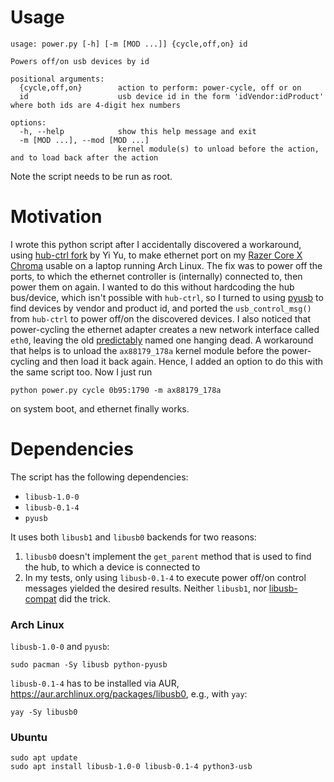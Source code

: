 Usage
=====

```
usage: power.py [-h] [-m [MOD ...]] {cycle,off,on} id

Powers off/on usb devices by id

positional arguments:
  {cycle,off,on}        action to perform: power-cycle, off or on
  id                    usb device id in the form 'idVendor:idProduct' where both ids are 4-digit hex numbers

options:
  -h, --help            show this help message and exit
  -m [MOD ...], --mod [MOD ...]
                        kernel module(s) to unload before the action, and to load back after the action
```

Note the script needs to be run as root.

Motivation
===========

I wrote this python script after I accidentally discovered a workaround, using
[hub-ctrl fork](https://github.com/yy502/hub-ctrl) by Yi Yu, to make ethernet port on my
[Razer Core X Chroma](https://egpu.io/razer-core-x-review-thick-juicy/)
usable on a laptop running Arch Linux. The fix was to power off the ports, to which the ethernet controller
is (internally) connected to, then power them on again. I wanted to do this without hardcoding the hub bus/device,
which isn't possible with `hub-ctrl`, so I turned to using [pyusb](https://pypi.org/project/pyusb) to find devices
by vendor and product id, and ported the `usb_control_msg()` from `hub-ctrl` to power off/on the discovered devices.
I also noticed that power-cycling the ethernet adapter creates a new network interface called `eth0`, leaving the old
[predictably](https://www.freedesktop.org/wiki/Software/systemd/PredictableNetworkInterfaceNames/) named one hanging
dead. A workaround that helps is to unload the `ax88179_178a` kernel module before the power-cycling and then load it
back again. Hence, I added an option to do this with the same script too. Now I just run
```
python power.py cycle 0b95:1790 -m ax88179_178a
```
on system boot, and ethernet finally works.


Dependencies
============

The script has the following dependencies:

* `libusb-1.0-0`
* `libusb-0.1-4`
* `pyusb`

It uses both `libusb1` and `libusb0` backends for two reasons:

1. `libusb0` doesn't implement the `get_parent` method that is used to find the hub, to which a device is connected to
2. In my tests, only using `libusb-0.1-4` to execute power off/on control messages yielded the desired results.
Neither `libusb1`, nor [libusb-compat](https://archlinux.org/packages/extra/x86_64/libusb-compat/) did the trick.

### Arch Linux

`libusb-1.0-0` and `pyusb`:
```
sudo pacman -Sy libusb python-pyusb
```
`libusb-0.1-4` has to be installed via AUR, https://aur.archlinux.org/packages/libusb0, e.g., with `yay`:
```
yay -Sy libusb0
```

### Ubuntu

```
sudo apt update
sudo apt install libusb-1.0-0 libusb-0.1-4 python3-usb
```
